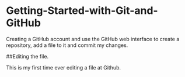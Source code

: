 # Getting-Started-with-Git-and-GitHub
Creating a GitHub account and use the GitHub web interface to create a repository, add a file to it and commit my changes.

##Editing the file.

This is my first time ever editing a file at Github.
